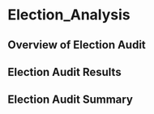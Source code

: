 # Election_Analysis
## Overview of Election Audit
## Election Audit Results
## Election Audit Summary
